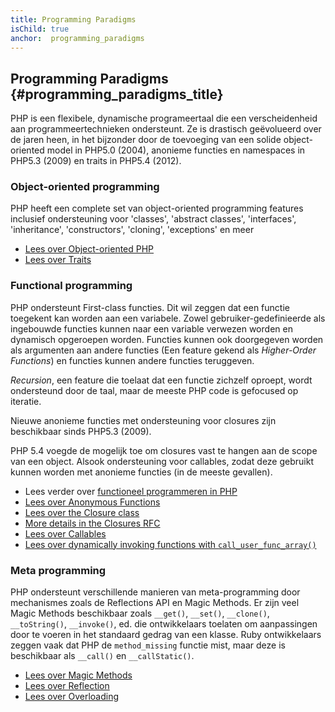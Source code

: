 ```yaml
---
title: Programming Paradigms
isChild: true
anchor:  programming_paradigms
---
```


## Programming Paradigms {#programming_paradigms_title}

PHP is een flexibele, dynamische programeertaal die een verscheidenheid aan programmeertechnieken 
ondersteunt.
Ze is drastisch geëvolueerd over de jaren heen, in het bijzonder door de toevoeging van een 
solide object-oriented model in PHP5.0 (2004), anonieme functies en namespaces in PHP5.3 (2009) 
en traits in PHP5.4 (2012).

### Object-oriented programming

PHP heeft een complete set van object-oriented programming features inclusief ondersteuning voor 
'classes', 'abstract classes', 'interfaces', 'inheritance', 'constructors', 'cloning', 'exceptions' en meer

* [Lees over Object-oriented PHP][oop]
* [Lees over Traits][traits]

### Functional programming

PHP ondersteunt First-class functies. Dit wil zeggen dat een functie toegekent kan worden
aan een variabele. 
Zowel gebruiker-gedefinieerde als ingebouwde functies kunnen naar een variable verwezen worden en
dynamisch opgeroepen worden. 
Functies kunnen ook doorgegeven worden als argumenten aan andere functies (Een feature gekend als _Higher-Order Functions_) en functies kunnen andere functies teruggeven.

_Recursion_, een feature die toelaat dat een functie zichzelf oproept, wordt ondersteund door de taal, maar de meeste PHP code is gefocused op iteratie.

Nieuwe anonieme functies met ondersteuning voor closures zijn beschikbaar sinds PHP5.3 (2009).

PHP 5.4 voegde de mogelijk toe om closures vast te hangen aan de scope van een object.
Alsook ondersteuning voor callables, zodat deze gebruikt kunnen worden met anonieme functies (in de meeste gevallen).

* Lees verder over [functioneel programmeren in PHP](/pages/Functional-Programming.html)
* [Lees over Anonymous Functions][anonymous-functions]
* [Lees over the Closure class][closure-class]
* [More details in the Closures RFC][closures-rfc]
* [Lees over Callables][callables]
* [Lees over dynamically invoking functions with `call_user_func_array()`][call-user-func-array]

### Meta programming

PHP ondersteunt verschillende manieren van meta-programming door mechanismes zoals de 
Reflections API en Magic Methods.
Er zijn veel Magic Methods beschikbaar zoals `__get()`, `__set()`, `__clone()`, `__toString()`, 
`__invoke()`, ed. die ontwikkelaars toelaten om aanpassingen door te voeren in het standaard 
gedrag van een klasse.
Ruby ontwikkelaars zeggen vaak dat PHP de `method_missing` functie mist, maar deze is beschikbaar 
als  `__call()` en `__callStatic()`.

* [Lees over Magic Methods][magic-methods]
* [Lees over Reflection][reflection]
* [Lees over Overloading][overloading]


[oop]: https://secure.php.net/language.oop5
[traits]: https://secure.php.net/language.oop5.traits
[anonymous-functions]: https://secure.php.net/functions.anonymous
[closure-class]: https://secure.php.net/class.closure
[closures-rfc]: https://wiki.php.net/rfc/closures
[callables]: https://secure.php.net/language.types.callable
[call-user-func-array]: https://secure.php.net/function.call-user-func-array
[magic-methods]: https://secure.php.net/language.oop5.magic
[reflection]: https://secure.php.net/intro.reflection
[overloading]: https://secure.php.net/language.oop5.overloading

